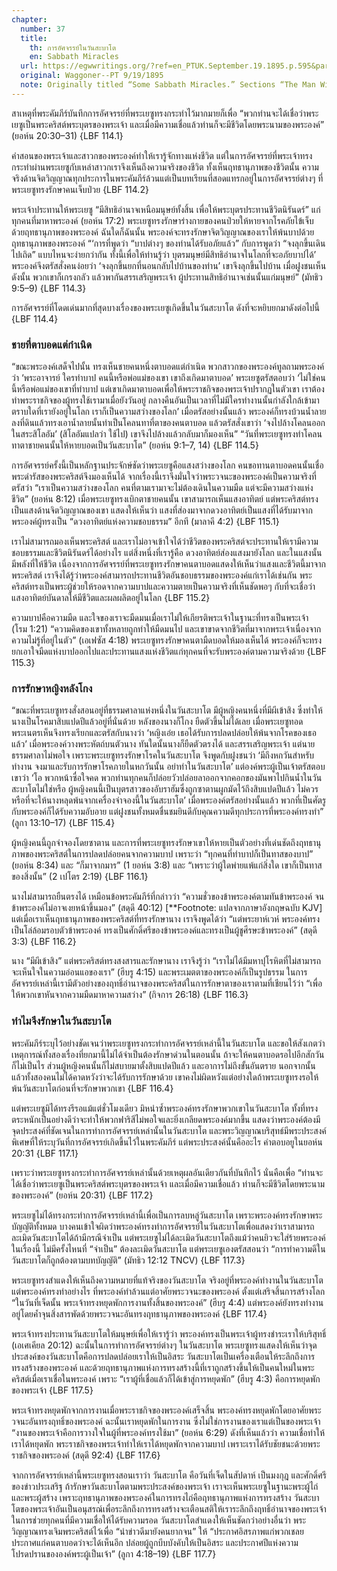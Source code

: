 ```yaml
---
chapter:
  number: 37
  title:
    th: การอัศจรรย์ในวันสะบาโต
    en: Sabbath Miracles
  url: https://egwwritings.org/?ref=en_PTUK.September.19.1895.p.595&para=1519.6075
  original: Waggoner--PT 9/19/1895
  note: Originally titled “Some Sabbath Miracles.” Sections “The Man With A Withered Hand” and “The Impotent Man Healed” are missing in the publication of Living by Faith
---
```


สาเหตุที่พระคัมภีร์บันทึกการอัศจรรย์ที่พระเยซูทรงกระทำไว้มากมายก็เพื่อ “พวกท่านจะได้เชื่อว่าพระเยซูเป็นพระคริสต์พระบุตรของพระเจ้า และเมื่อมีความเชื่อแล้วท่านก็จะมีชีวิตโดยพระนามของพระองค์” (ยอห์น 20:30–31) {LBF 114.1}

คำสอนของพระเจ้าและสาวกของพระองค์ทำให้เรารู้จักทางแห่งชีวิต แต่ในการอัศจรรย์ที่พระเจ้าทรงกระทำผ่านพระเยซูกับเหล่าสาวกเราจึงเห็นถึงความจริงของชีวิต ทั้งเห็นฤทธานุภาพของชีวิตนั้น ความจริงด้านจิตวิญญาณทุกประการในพระคัมภีร์ล้วนแต่เป็นบทเรียนที่สอดแทรกอยู่ในการอัศจรรย์ต่างๆ ที่พระเยซูทรงรักษาคนเจ็บป่วย {LBF 114.2}

พระเจ้าประทานให้พระเยซู “มีสิทธิอำนาจเหนือมนุษย์ทั้งสิ้น เพื่อให้พระบุตรประทานชีวิตนิรันดร์” แก่ทุกคนที่มาหาพระองค์ (ยอห์น 17:2) พระเยซูทรงรักษาร่างกายของคนป่วยให้หายจากโรคภัยไข้เจ็บด้วยฤทธานุภาพของพระองค์ ฉันใดก็ฉันนั้น พระองค์จะทรงรักษาจิตวิญญาณของเราให้พ้นบาปด้วยฤทธานุภาพของพระองค์ “‘การที่พูดว่า “บาปต่างๆ ของท่านได้รับอภัยแล้ว” กับการพูดว่า “จงลุกขึ้นเดินไปเถิด” แบบไหนจะง่ายกว่ากัน ทั้งนี้เพื่อให้ท่านรู้ว่า บุตรมนุษย์มีสิทธิอำนาจในโลกที่จะอภัยบาปได้’ พระองค์จึงตรัสสั่งคนง่อยว่า ‘จงลุกขึ้นยกที่นอนกลับไปบ้านของท่าน’ เขาจึงลุกขึ้นไปบ้าน เมื่อฝูงชนเห็นดังนั้น พวกเขาก็เกรงกลัว แล้วพากันสรรเสริญพระเจ้า ผู้ประทานสิทธิอำนาจเช่นนั้นแก่มนุษย์” (มัทธิว 9:5–9) {LBF 114.3}

การอัศจรรย์ที่โดดเด่นมากที่สุดบางเรื่องของพระเยซูเกิดขึ้นในวันสะบาโต ดังที่จะหยิบยกมาดังต่อไปนี้ {LBF 114.4}

### ชายที่ตาบอดแต่กำเนิด

“ขณะพระองค์เสด็จไปนั้น ทรงเห็นชายคนหนึ่งตาบอดแต่กำเนิด พวกสาวกของพระองค์ทูลถามพระองค์ว่า ‘พระอาจารย์ ใครทำบาป คนนี้หรือพ่อแม่ของเขา เขาถึงเกิดมาตาบอด’ พระเยซูตรัสตอบว่า ‘ไม่ใช่คนนี้หรือพ่อแม่ของเขาที่ทำบาป แต่เขาเกิดมาตาบอดเพื่อให้พระราชกิจของพระเจ้าปรากฏในตัวเขา เราต้องทำพระราชกิจของผู้ทรงใช้เรามาเมื่อยังวันอยู่ กลางคืนอันเป็นเวลาที่ไม่มีใครทำงานนั้นกำลังใกล้เข้ามา ตราบใดที่เรายังอยู่ในโลก เราก็เป็นความสว่างของโลก’ เมื่อตรัสอย่างนั้นแล้ว พระองค์ก็ทรงบ้วนน้ำลายลงที่ดินแล้วทรงเอาน้ำลายนั้นทำเป็นโคลนทาที่ตาของคนตาบอด แล้วตรัสสั่งเขาว่า ‘จงไปล้างโคลนออกในสระสิโลอัม’ (สิโลอัมแปลว่า ใช้ไป) เขาจึงไปล้างแล้วกลับมาก็มองเห็น” “วันที่พระเยซูทรงทำโคลนทาตาชายคนนั้นให้หายบอดเป็นวันสะบาโต” (ยอห์น 9:1–7, 14) {LBF 114.5}

การอัศจรรย์ครั้งนี้เป็นหลักฐานประจักษ์ชัดว่าพระเยซูคือแสงสว่างของโลก คนขอทานตาบอดคนนั้นเชื่อพระดำรัสของพระคริสต์จึงมองเห็นได้ จากเรื่องนี้เราจึงมั่นใจว่าพระวจนะของพระองค์เป็นความจริงที่ตรัสว่า “เราเป็นความสว่างของโลก คนที่ตามเรามาจะไม่ต้องเดินในความมืด แต่จะมีความสว่างแห่งชีวิต” (ยอห์น 8:12) เมื่อพระเยซูทรงเบิกตาชายคนนั้น เขาสามารถเห็นแสงอาทิตย์ แต่พระคริสต์ทรงเป็นแสงด้านจิตวิญญาณของเขา แสดงให้เห็นว่า แสงที่ส่องมาจากดวงอาทิตย์เป็นแสงที่ได้รับมาจากพระองค์ผู้ทรงเป็น “ดวงอาทิตย์แห่งความชอบธรรม” อีกที (มาลาคี 4:2) {LBF 115.1}

เราไม่สามารถมองเห็นพระคริสต์ และเราไม่อาจเข้าใจได้ว่าชีวิตของพระคริสต์จะประทานให้เรามีความชอบธรรมและชีวิตนิรันดร์ได้อย่างไร แต่สิ่งหนึ่งที่เรารู้คือ ดวงอาทิตย์ส่องแสงมายังโลก และในแสงนั้นมีพลังที่ให้ชีวิต เนื่องจากการอัศจรรย์ที่พระเยซูทรงรักษาคนตาบอดแสดงให้เห็นว่าแสงและชีวิตนี้มาจากพระคริสต์ เราจึงได้รู้ว่าพระองค์สามารถประทานชีวิตอันชอบธรรมของพระองค์แก่เราได้เช่นกัน พระคริสต์ทรงเป็นพระผู้ช่วยให้รอดจากความบาปและความตายเป็นความจริงที่เห็นชัดพอๆ กับที่จะเชื่อว่าแสงอาทิตย์บันดาลให้มีชีวิตและผลผลิตอยู่ในโลก {LBF 115.2}

ความบาปคือความมืด และใจของเราจะมืดมนเมื่อเราไม่ให้เกียรติพระเจ้าในฐานะที่ทรงเป็นพระเจ้า (โรม 1:21) “ความคิดของเขาทั้งหลายถูกทำให้มืดมนไป และเขาขาดจากชีวิตที่มาจากพระเจ้าเนื่องจากความไม่รู้ที่อยู่ในตัว” (เอเฟซัส 4:18) พระเยซูทรงรักษาคนตามืดบอดให้มองเห็นได้ พระองค์ก็จะทรงยกเอาใจมืดแห่งบาปออกไปและประทานแสงแห่งชีวิตแก่ทุกคนที่จะรับพระองค์ตามความจริงด้วย {LBF 115.3}

### การรักษาหญิงหลังโกง

“ขณะที่พระเยซูทรงสั่งสอนอยู่ที่ธรรมศาลาแห่งหนึ่งในวันสะบาโต มีผู้หญิงคนหนึ่งที่มีผีเข้าสิง ซึ่งทำให้นางเป็นโรคมาสิบแปดปีแล้วอยู่ที่นั่นด้วย หลังของนางก็โกง ยืดตัวขึ้นไม่ได้เลย เมื่อพระเยซูทอดพระเนตรเห็นจึงทรงเรียกและตรัสกับนางว่า ‘หญิงเอ๋ย เธอได้รับการปลดปล่อยให้พ้นจากโรคของเธอแล้ว’ เมื่อพระองค์วางพระหัตถ์บนตัวนาง ทันใดนั้นนางก็ยืดตัวตรงได้ และสรรเสริญพระเจ้า แต่นายธรรมศาลาไม่พอใจ เพราะพระเยซูทรงรักษาโรคในวันสะบาโต จึงพูดกับฝูงชนว่า ‘มีถึงหกวันสำหรับทำงาน จงมาและรับการรักษาโรคภายในหกวันนั้น อย่าทำในวันสะบาโต’ แต่องค์พระผู้เป็นเจ้าตรัสตอบเขาว่า ‘โอ พวกหน้าซื่อใจคด พวกท่านทุกคนก็ปล่อยวัวปล่อยลาออกจากคอกของมันพาไปกินน้ำในวันสะบาโตไม่ใช่หรือ ผู้หญิงคนนี้เป็นบุตรสาวของอับราฮัมซึ่งถูกซาตานผูกมัดไว้ถึงสิบแปดปีแล้ว ไม่ควรหรือที่จะให้นางหลุดพ้นจากเครื่องจำจองนี้ในวันสะบาโต’ เมื่อพระองค์ตรัสอย่างนั้นแล้ว พวกที่เป็นศัตรูกับพระองค์ก็ได้รับความอับอาย แต่ฝูงชนทั้งหมดชื่นชมยินดีกับคุณความดีทุกประการที่พระองค์ทรงทำ” (ลูกา 13:10–17) {LBF 115.4}

ผู้หญิงคนนี้ถูกจำจองโดยซาตาน และการที่พระเยซูทรงรักษาเขาให้หายเป็นตัวอย่างที่เด่นชัดถึงฤทธานุภาพของพระคริสต์ในการปลดปล่อยคนจากความบาป เพราะว่า “ทุกคนที่ทำบาปก็เป็นทาสของบาป” (ยอห์น 8:34) และ “ก็มาจากมาร” (1 ยอห์น 3:8) และ “เพราะว่าผู้ใดพ่ายแพ้แก่สิ่งใด เขาก็เป็นทาสของสิ่งนั้น” (2 เปโตร 2:19) {LBF 116.1}

นางไม่สามารถยืนตรงได้ เหมือนข้อพระคัมภีร์ที่กล่าวว่า “ความชั่วของข้าพระองค์ตามทันข้าพระองค์ จนข้าพระองค์ไม่อาจเงยหน้าขึ้นมอง” (สดุดี 40:12) [**Footnote: แปลจากภาษาอังกฤษฉบับ KJV] แต่เมื่อเราเห็นฤทธานุภาพของพระคริสต์ที่ทรงรักษานาง เราจึงพูดได้ว่า “แต่พระยาห์เวห์ พระองค์ทรงเป็นโล่ล้อมรอบตัวข้าพระองค์ ทรงเป็นศักดิ์ศรีของข้าพระองค์และทรงเป็นผู้ชูศีรษะข้าพระองค์” (สดุดี 3:3) {LBF 116.2}

นาง “มีผีเข้าสิง” แต่พระคริสต์ทรงสงสารและรักษานาง เราจึงรู้ว่า “เราไม่ได้มีมหาปุโรหิตที่ไม่สามารถจะเห็นใจในความอ่อนแอของเรา” (ฮีบรู 4:15) และพระเมตตาของพระองค์ก็เป็นรูปธรรม ในการอัศจรรย์เหล่านี้เรามีตัวอย่างของฤทธิ์อำนาจของพระคริสต์ในการรักษาตาของเราตามที่เชียนไว้ว่า “เพื่อให้พวกเขาหันจากความมืดมาหาความสว่าง” (กิจการ 26:18) {LBF 116.3}

### ทำไมจึงรักษาในวันสะบาโต

พระคัมภีร์ระบุไว้อย่างชัดเจนว่าพระเยซูทรงกระทำการอัศจรรย์เหล่านี้ในวันสะบาโต และขอให้สังเกตว่าเหตุการณ์ทั้งสองเรื่องที่ยกมานี้ไม่ได้จำเป็นต้องรักษาด่วนในตอนนั้น ถ้าจะให้คนตาบอดรอไปอีกสักวันก็ไม่เป็นไร ส่วนผู้หญิงคนนั้นก็ไม่สบายมาตั้งสิบแปดปีแล้ว และอาการไม่ถึงขั้นอันตราย นอกจากนั้นแล้วทั้งสองคนไม่ได้คาดหวังว่าจะได้รับการรักษาด้วย เขาคงไม่ผิดหวังแต่อย่างใดถ้าพระเยซูทรงรอให้พ้นวันสะบาโตก่อนที่จะรักษาพวกเขา {LBF 116.4}

แต่พระเยซูมิได้ทรงรีรอแม้แต่ชั่วโมงเดียว มิหนำซ้ำพระองค์ทรงรักษาพวกเขาในวันสะบาโต ทั้งที่ทรงตระหนักเป็นอย่างดีว่าจะทำให้พวกฟาริสีไม่พอใจและยิ่งเกลียดพระองค์มากขึ้น แสดงว่าพระองค์ต้องมีจุดประสงค์ที่ชัดเจนในการทำการอัศจรรย์เหล่านั้นในวันสะบาโต และพระวิญญาณบริสุทธ์มีพระประสงค์พิเศษที่ให้ระบุวันที่การอัศจรรย์เกิดขึ้นไว้ในพระคัมภีร์ แต่พระประสงค์นั้นคืออะไร คำตอบอยูในยอห์น 20:31 {LBF 117.1}

เพราะว่าพระเยซูทรงกระทำการอัศจรรย์เหล่านั้นด้วยเหตุผลอันเดียวกันที่บันทึกไว้ นั่นคือเพื่อ “ท่านจะได้เชื่อว่าพระเยซูเป็นพระคริสต์พระบุตรของพระเจ้า และเมื่อมีความเชื่อแล้ว ท่านก็จะมีชีวิตโดยพระนามของพระองค์” (ยอห์น 20:31) {LBF 117.2}

พระเยซูไม่ได้ทรงกระทำการอัศจรรย์เหล่านี้เพื่อเป็นการลบหลู่วันสะบาโต เพราะพระองค์ทรงรักษาพระบัญญัติทั้งหมด บางคนเข้าใจผิดว่าพระองค์ทรงทำการอัศจรรย์ในวันสะบาโตเพื่อแสดงว่าเราสามารถละเมิดวันสะบาโตได้ถ้ามีกรณีจำเป็น แต่พระเยซูไม่ได้ละเมิดวันสะบาโตถึงแม้ว่าคนยิวจะใส่ร้ายพระองค์ในเรื่องนี้ ไม่มีครั้งไหนที่ “จำเป็น” ต้องละเมิดวันสะบาโต แต่พระเยซูเองตรัสสอนว่า “การทำความดีในวันสะบาโตก็ถูกต้องตามบทบัญญัติ” (มัทธิว 12:12 TNCV) {LBF 117.3}

พระเยซูทรงสำแดงให้เห็นถึงความหมายที่แท้จริงของวันสะบาโต จริงอยู่ที่พระองค์ทำงานในวันสะบาโต แต่พระองค์ทรงทำอย่างไร ที่พระองค์ทำล้วนแต่อาศัยพระวจนะของพระองค์ ตั้งแต่เสริจสิ้นการสร้างโลก “ในวันที่เจ็ดนั้น พระเจ้าทรงหยุดพักการงานทั้งสิ้นของพระองค์” (ฮีบรู 4:4) แต่พระองค์ยังทรงทำงานอยู่โดยค้ำจุนสิ่งสารพัดด้วยพระวจนะอันทรงฤทธานุภาพของพระองค์ {LBF 117.4}

พระเจ้าทรงประทานวันสะบาโตให้มนุษย์เพื่อให้เรารู้ว่า พระองค์ทรงเป็นพระเจ้าผู้ทรงชำระเราให้บริสุทธิ์ (เอเศเคียล 20:12) ฉะนั้นในการทำการอัศจรรย์ต่างๆ ในวันสะบาโต พระเยซูทรงแสดงให้เห็นว่าจุดประสงค์ของวันสะบาโตคือการปลดปล่อยเราให้เป็นอิสระ วันสะบาโตเป็นเครื่องเตือนให้ระลึกถึงการทรงสร้างของพระองค์ และด้วยฤทธานุภาพแห่งการทรงสร้างนี้ที่เราถูกสร้างขึ้นให้เป็นคนใหม่ในพระคริสต์เมื่อเราเชื่อในพระองค์ เพราะ “เราผู้ที่เชื่อแล้วก็ได้เข้าสู่การหยุดพัก” (ฮีบรู 4:3) คือการหยุดพักของพระเจ้า {LBF 117.5}

พระเจ้าทรงหยุดพักจากการงานเมื่อพระราชกิจของพระองค์เสร็จสิ้น พระองค์ทรงหยุดพักโดยอาศัยพระวจนะอันทรงฤทธิ์ของพระองค์ ฉะนั้นเราหยุดพักในการงาน ซึ่งไม่ใช่การงานของเราแต่เป็นของพระเจ้า “งานของพระเจ้าคือการวางใจในผู้ที่พระองค์ทรงใช้มา” (ยอห์น 6:29) ดังที่เห็นแล้วว่า ความเชื่อทำให้เราได้หยุดพัก พระราชกิจของพระเจ้าทำให้เราได้หยุดพักจากความบาป เพราะเราได้รับชัยชนะด้วยพระราชกิจของพระองค์ (สดุดี 92:4) {LBF 117.6}

จากการอัศจรรย์เหล่านี้พระเยซูทรงสอนเราว่า วันสะบาโต คือวันที่เจ็ดในสัปดาห์ เป็นมงกุฎ และศักดิ์ศรีของข่าวประเสริฐ ถ้ารักษาวันสะบาโตตามพระประสงค์ของพระเจ้า เราจะเห็นพระเยซูในฐานะพระผู้ไถ่และพระผู้สร้าง เพราะฤทธานุภาพของพระองค์ในการทรงไถ่คือฤทธานุภาพแห่งการทรงสร้าง วันสะบาโตของพระเจ้าอันเป็นอนุสรณ์เพื่อระลึกถึงการทรงสร้างจะเตือนสติให้เราระลึกถึงฤทธิ์อำนาจของพระเจ้าในการช่วยทุกคนที่มีความเชื่อให้ได้รับความรอด วันสะบาโตสำแดงให้เห็นชัดกว่าอย่างอื่นว่า พระวิญญาณทรงเจิมพระคริสต์ไว้เพื่อ “นำข่าวดีมายังคนยากจน” ให้ “ประกาศอิสรภาพแก่พวกเชลย ประกาศแก่คนตาบอดว่าจะได้เห็นอีก ปล่อยผู้ถูกบีบบังคับให้เป็นอิสระ และประกาศปีแห่งความโปรดปรานขององค์พระผู้เป็นเจ้า” (ลูกา 4:18–19) {LBF 117.7}
